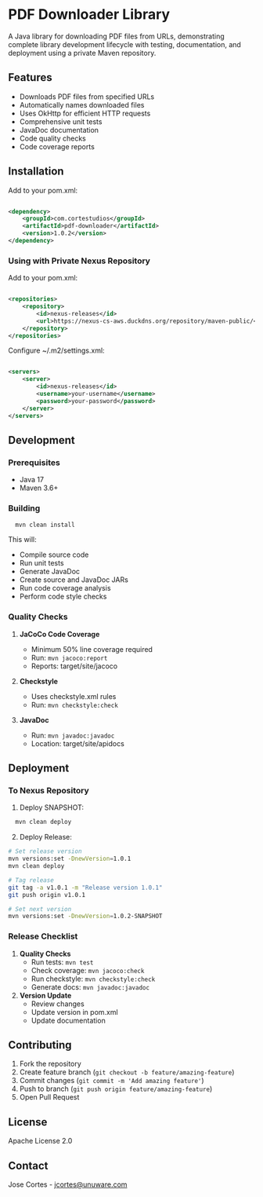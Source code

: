 # PDF Downloader Library

A Java library for downloading PDF files from URLs, demonstrating complete library development lifecycle with testing,
documentation, and deployment using a private Maven repository.

## Features

- Downloads PDF files from specified URLs
- Automatically names downloaded files
- Uses OkHttp for efficient HTTP requests
- Comprehensive unit tests
- JavaDoc documentation
- Code quality checks
- Code coverage reports

## Installation

Add to your pom.xml:

```xml

<dependency>
    <groupId>com.cortestudios</groupId>
    <artifactId>pdf-downloader</artifactId>
    <version>1.0.2</version>
</dependency>
```

### Using with Private Nexus Repository

Add to your pom.xml:

```xml

<repositories>
    <repository>
        <id>nexus-releases</id>
        <url>https://nexus-cs-aws.duckdns.org/repository/maven-public/</url>
    </repository>
</repositories>
```

Configure ~/.m2/settings.xml:

```xml

<servers>
    <server>
        <id>nexus-releases</id>
        <username>your-username</username>
        <password>your-password</password>
    </server>
</servers>
```

## Development

### Prerequisites

- Java 17
- Maven 3.6+

### Building

```bash
  mvn clean install
```

This will:

- Compile source code
- Run unit tests
- Generate JavaDoc
- Create source and JavaDoc JARs
- Run code coverage analysis
- Perform code style checks

### Quality Checks

1. **JaCoCo Code Coverage**
    - Minimum 50% line coverage required
    - Run: `mvn jacoco:report`
    - Reports: target/site/jacoco

2. **Checkstyle**
    - Uses checkstyle.xml rules
    - Run: `mvn checkstyle:check`

3. **JavaDoc**
    - Run: `mvn javadoc:javadoc`
    - Location: target/site/apidocs

## Deployment

### To Nexus Repository

1. Deploy SNAPSHOT:

```bash
  mvn clean deploy
```

2. Deploy Release:

```bash
# Set release version
mvn versions:set -DnewVersion=1.0.1
mvn clean deploy

# Tag release
git tag -a v1.0.1 -m "Release version 1.0.1"
git push origin v1.0.1

# Set next version
mvn versions:set -DnewVersion=1.0.2-SNAPSHOT
```

### Release Checklist

1. **Quality Checks**
    - Run tests: `mvn test`
    - Check coverage: `mvn jacoco:check`
    - Run checkstyle: `mvn checkstyle:check`
    - Generate docs: `mvn javadoc:javadoc`[
      ]()
2. **Version Update**
    - Review changes
    - Update version in pom.xml
    - Update documentation

## Contributing

1. Fork the repository
2. Create feature branch (`git checkout -b feature/amazing-feature`)
3. Commit changes (`git commit -m 'Add amazing feature'`)
4. Push to branch (`git push origin feature/amazing-feature`)
5. Open Pull Request

## License

Apache License 2.0

## Contact

Jose Cortes - jcortes@unuware.com